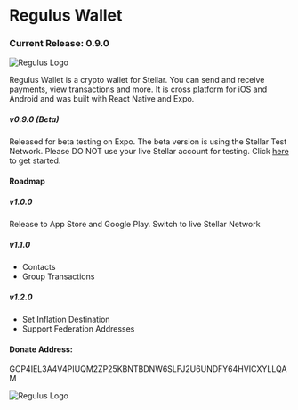 # Regulus Wallet

### Current Release: 0.9.0

![Regulus Logo](https://reguluswallet.com/img/regulus-logo.png)

Regulus Wallet is a crypto wallet for Stellar. You can send and receive payments, view transactions and more. It is cross 
platform for iOS and Android and was built with React Native and Expo.

##### v0.9.0 (Beta)
Released for beta testing on Expo. The beta version is using the Stellar Test Network. Please DO NOT use your live Stellar 
account for testing. Click [here](https://expo.io/@suxur/reguluswallet) to get started.

#### Roadmap
##### v1.0.0
Release to App Store and Google Play. Switch to live Stellar Network

##### v1.1.0
* Contacts
* Group Transactions

##### v1.2.0
* Set Inflation Destination
* Support Federation Addresses

#### Donate Address:
GCP4IEL3A4V4PIUQM2ZP25KBNTBDNW6SLFJ2U6UNDFY64HVICXYLLQAM

![Regulus Logo](https://reguluswallet.com/img/public-qr.jpg)

